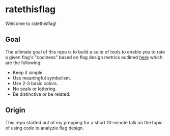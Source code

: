# ratethisflag

Welcome to ratethisflag!

## Goal

The ultimate goal of this repo is to build a suite of tools to enable you to rate a given flag's "coolness" based on flag design metrics outlined [here](https://www.youtube.com/watch?v=pnv5iKB2hl4) which are the following:

- Keep it simple.
- Use meaningful symbolism.
- Use 2-3 basic colors.
- No seals or lettering.
- Be distinctive or be related.

## Origin

This repo started out of my prepping for a short 10-minute talk on the topic of using code to analyzie flag design.
